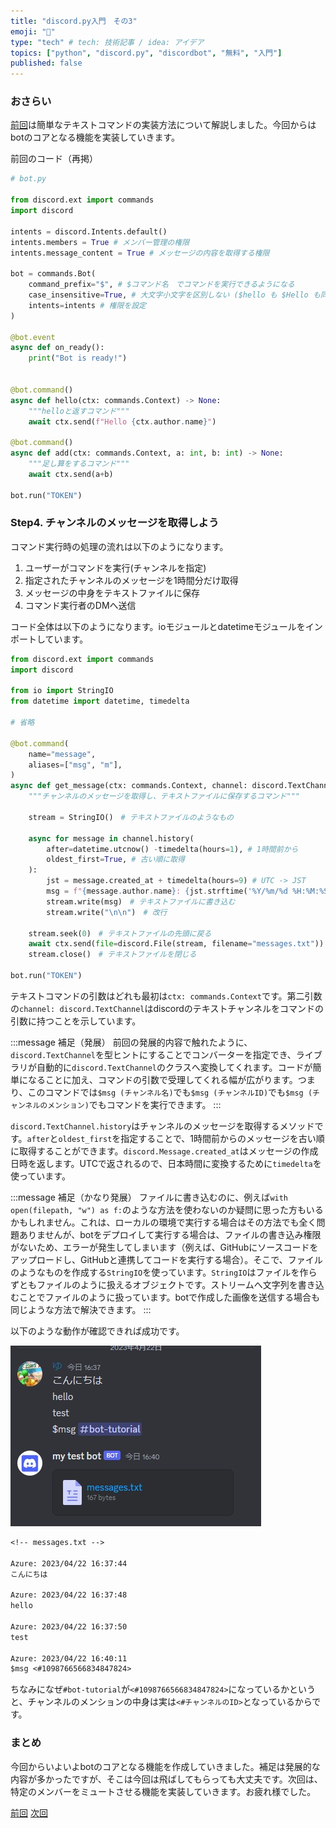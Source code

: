 ```yaml
---
title: "discord.py入門　その3"
emoji: "🙆"
type: "tech" # tech: 技術記事 / idea: アイデア
topics: ["python", "discord.py", "discordbot", "無料", "入門"]
published: false
---
```


### おさらい

[前回](https://zenn.dev/yumax_panda/articles/bot-tutorial-2)は簡単なテキストコマンドの実装方法について解説しました。今回からはbotのコアとなる機能を実装していきます。

前回のコード（再掲）

```python
# bot.py

from discord.ext import commands
import discord

intents = discord.Intents.default()
intents.members = True # メンバー管理の権限
intents.message_content = True # メッセージの内容を取得する権限

bot = commands.Bot(
    command_prefix="$", # $コマンド名　でコマンドを実行できるようになる
    case_insensitive=True, # 大文字小文字を区別しない ($hello も $Hello も同じ!)
    intents=intents # 権限を設定
)

@bot.event
async def on_ready():
    print("Bot is ready!")


@bot.command()
async def hello(ctx: commands.Context) -> None:
    """helloと返すコマンド"""
    await ctx.send(f"Hello {ctx.author.name}")

@bot.command()
async def add(ctx: commands.Context, a: int, b: int) -> None:
    """足し算をするコマンド"""
    await ctx.send(a+b)

bot.run("TOKEN")
```

### Step4. チャンネルのメッセージを取得しよう

コマンド実行時の処理の流れは以下のようになります。

1. ユーザーがコマンドを実行(チャンネルを指定)
2. 指定されたチャンネルのメッセージを1時間分だけ取得
3. メッセージの中身をテキストファイルに保存
4. コマンド実行者のDMへ送信

コード全体は以下のようになります。ioモジュールとdatetimeモジュールをインポートしています。

```python
from discord.ext import commands
import discord

from io import StringIO
from datetime import datetime, timedelta

# 省略

@bot.command(
    name="message",
    aliases=["msg", "m"],
)
async def get_message(ctx: commands.Context, channel: discord.TextChannel) -> None:
    """チャンネルのメッセージを取得し、テキストファイルに保存するコマンド"""

    stream = StringIO()　# テキストファイルのようなもの

    async for message in channel.history(
        after=datetime.utcnow() -timedelta(hours=1), # 1時間前から
        oldest_first=True, # 古い順に取得
    ):
        jst = message.created_at + timedelta(hours=9) # UTC -> JST
        msg = f"{message.author.name}: {jst.strftime('%Y/%m/%d %H:%M:%S')}\n{message.content}"
        stream.write(msg)　# テキストファイルに書き込む
        stream.write("\n\n")　# 改行

    stream.seek(0)　# テキストファイルの先頭に戻る
    await ctx.send(file=discord.File(stream, filename="messages.txt"))
    stream.close()　# テキストファイルを閉じる

bot.run("TOKEN")
```

テキストコマンドの引数はどれも最初は`ctx: commands.Context`です。第二引数の`channel: discord.TextChannel`はdiscordのテキストチャンネルをコマンドの引数に持つことを示しています。

:::message
補足（発展）
前回の発展的内容で触れたように、`discord.TextChannel`を型ヒントにすることでコンバーターを指定でき、ライブラリが自動的に`discord.TextChannel`のクラスへ変換してくれます。コードが簡単になることに加え、コマンドの引数で受理してくれる幅が広がります。つまり、このコマンドでは`$msg (チャンネル名)`でも`$msg (チャンネルID)`でも`$msg (チャンネルのメンション)`でもコマンドを実行できます。
:::

`discord.TextChannel.history`はチャンネルのメッセージを取得するメソッドです。`after`と`oldest_first`を指定することで、1時間前からのメッセージを古い順に取得することができます。`discord.Message.created_at`はメッセージの作成日時を返します。UTCで返されるので、日本時間に変換するために`timedelta`を使っています。

:::message
補足（かなり発展）
ファイルに書き込むのに、例えば`with open(filepath, "w") as f:`のような方法を使わないのか疑問に思った方もいるかもしれません。これは、ローカルの環境で実行する場合はその方法でも全く問題ありませんが、botをデプロイして実行する場合は、ファイルの書き込み権限がないため、エラーが発生してしまいます（例えば、GitHubにソースコードをアップロードし、GitHubと連携してコードを実行する場合）。そこで、ファイルのようなものを作成する`StringIO`を使っています。`StringIO`はファイルを作らずともファイルのように扱えるオブジェクトです。ストリームへ文字列を書き込むことでファイルのように扱っています。botで作成した画像を送信する場合も同じような方法で解決できます。
:::

以下のような動作が確認できれば成功です。

![](/images/bot-tutorial-3/msg_result.jpg)

```txt
<!-- messages.txt -->

Azure: 2023/04/22 16:37:44
こんにちは

Azure: 2023/04/22 16:37:48
hello

Azure: 2023/04/22 16:37:50
test

Azure: 2023/04/22 16:40:11
$msg <#1098766566834847824>
```

ちなみになぜ`#bot-tutorial`が`<#1098766566834847824>`になっているかというと、チャンネルのメンションの中身は実は`<#チャンネルのID>`となっているからです。

### まとめ

今回からいよいよbotのコアとなる機能を作成していきました。補足は発展的な内容が多かったですが、そこは今回は飛ばしてもらっても大丈夫です。次回は、特定のメンバーをミュートさせる機能を実装していきます。お疲れ様でした。

[前回](https://zenn.dev/yumax_panda/articles/bot-tutorial-2)
[次回](https://zenn.dev/yumax_panda/articles/bot-tutorial-4)